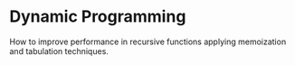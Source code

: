 # Dynamic Programming

How to improve performance in recursive functions applying memoization and tabulation techniques.

